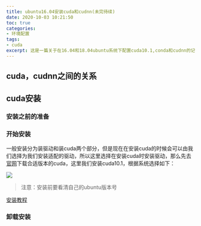 ```yaml
---
title: ubuntu16.04安装cuda和cudnn(未完待续)
date: 2020-10-03 10:21:50
toc: true
categories:
- 环境配置
tags:
- cuda
excerpt: 这是一篇关于在16.04和18.04ubuntu系统下配置cuda10.1,conda和cudnn的记录博客
---
```


## cuda，cudnn之间的关系

## cuda安装

### 安装之前的准备



### 开始安装

一般安装分为装驱动和装cuda两个部分，但是现在在安装cuda的时候会可以由我们选择为我们安装适配的驱动，所以这里选择在安装cuda时安装驱动，那么先去[官网](https://developer.nvidia.com/cuda-10.1-download-archive-base)下载合适版本的cuda，这里我们安装cuda10.1，根据系统选择如下：

![](https://gitblog-1302688916.cos.ap-beijing.myqcloud.com/cs224n/202010/03/103126-291106.png)

>   注意：安装前要看清自己的ubuntu版本号

[安装教程](https://blog.csdn.net/QLULIBIN/article/details/78714596)

### 卸载安装